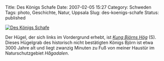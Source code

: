 Title: Des Königs Schafe
Date: 2007-02-05 15:27
Category: Schweden
Tags: photo, Geschichte, Natur, Uppsala
Slug: des-koenigs-schafe
Status: published

[![Des Königs
Schafe](/pic/bluesheep_s.jpg "Des Königs Schafe")](/pic/bluesheep_l.jpg)

Der Hügel, der sich links im Vordergrund erhebt, ist [*Kung Björns
Hög*](http://sv.wikipedia.org/wiki/Bj%C3%B6rns_h%C3%B6g) (S). Dieses
Hügelgrab des historisch nicht bestätigten Königs Björn ist etwa 3000
Jahre alt und liegt zwanzig Minuten zu Fuß von meiner Haustür im
Naturschutzgebiet *Hågadalen*.

